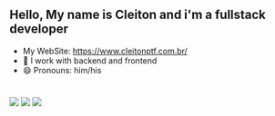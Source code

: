 ## Hello, My name is Cleiton and i'm a fullstack developer
- My WebSite: https://www.cleitonptf.com.br/
- 🔭 I work with backend and frontend
- 😄 Pronouns: him/his
#
<div> 
  <a href="https://www.instagram.com/souz.ac23/" target="_blank"><img src="https://img.shields.io/badge/-Instagram-%23E4405F?style=for-the-badge&logo=instagram&logoColor=white" target="_blank"></a>
  <a href = "mailto:souzacleiton54@gmail.com"><img src="https://img.shields.io/badge/-Gmail-%23333?style=for-the-badge&logo=gmail&logoColor=white" target="_blank"></a>
  <a href="https://www.linkedin.com/in/cleiton-souza-858a6a170/" target="_blank"><img src="https://img.shields.io/badge/-LinkedIn-%230077B5?style=for-the-badge&logo=linkedin&logoColor=white" target="_blank"></a> 
</div>
